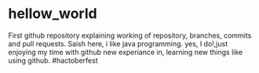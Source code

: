 # hellow_world
First github repository explaining working of repository, branches, commits and pull requests.
Saish here, i like java programming. yes, I do!,just enjoying my time with github new experiance in,
learning new things like using github.
#hactoberfest